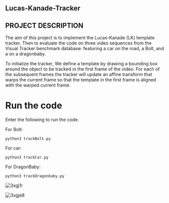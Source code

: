 ## Lucas-Kanade-Tracker

## PROJECT DESCRIPTION

The aim of this project is to implement the Lucas-Kanade (LK) template tracker. Then to evaluate the code on three video sequences from the Visual Tracker benchmark database: featuring a car on the road, a Bolt, and a  on a dragonbaby.


To initialize the tracker, We define a template by drawing a bounding box around the object to be tracked in the first frame of the video. For each of the subsequent frames the tracker will update an affine transform that warps the current frame so that the template in the first frame is aligned with the warped current frame.
# Run the code

Enter the following to run the code.

For Bolt:
```
python3 trackBolt.py
```
For car:
```
python3 trackCar.py
```
For DragonBaby:
```
python3 trackDragonbaby.py
```


![3xgj1r](https://user-images.githubusercontent.com/55011289/79813555-fb49f200-8349-11ea-9a86-f0db137c8a59.gif)

![3xgje8](https://user-images.githubusercontent.com/55011289/79813700-5c71c580-834a-11ea-8566-ec8e4c476efd.gif)

